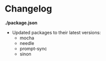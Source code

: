 # Changelog

**./package.json**
* Updated packages to their latest versions:
	* mocha
	* needle
	* prompt-sync
	* sinon